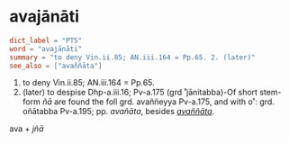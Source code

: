 # avajānāti

``` toml
dict_label = "PTS"
word = "avajānāti"
summary = "to deny Vin.ii.85; AN.iii.164 = Pp.65. 2. (later)"
see_also = ["avaññāta"]
```

1. to deny Vin.ii.85; AN.iii.164 = Pp.65.
2. (later) to despise Dhp\-a.iii.16; Pv\-a.175 (grd ˚jānitabba)\-Of short stem\-form *ñā* are found the foll grd. avaññeyya Pv\-a.175, and with o˚: grd. oñātabba Pv\-a.195; pp. *avañāta*, besides *[avaññāta](avaññāta.md)*.

ava \+ *jñā*


